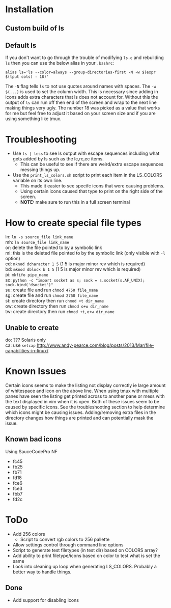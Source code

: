 # Installation
## Custom build of ls

## Default ls
If you don't want to go through the trouble of modifying `ls.c` and rebuilding `ls` then you can use the below alias in your `.bashrc`:
```
alias ls='ls --color=always --group-directories-first -N -w $(expr $(tput cols) - 18)'
```

The `-N` flag tells `ls` to not use quotes around names with spaces.
The `-w $(...)` is used to set the column width.
This is necessary since adding in icons adds extra characters that ls does not account for.
Without this the output of `ls` can run off then end of the screen and wrap to the next line making things very ugly.
The number 18 was picked as a value that works for me but feel free to adjust it based on your screen size and if you are using something like tmux.

# Troubleshooting
- Use `ls | less` to see ls output with escape sequences including what gets added by ls such as the lc,rc,ec items.
    - This can be useful to see if there are weird/extra escape sequences messing things up.
- Use the `print_ls_colors.sh` script to print each item in the LS_COLORS variable on its own line.
    - This made it easier to see specifc icons that were causing problems.
    - Using certain icons caused that type to print on the right side of the screen.
    - **NOTE:** make sure to run this in a full screen terminal

# How to create special file types
ln: `ln -s source_file link_name`<br>
mh: `ln source_file link_name`<br>
or: delete the file pointed to by a symbolic link<br>
mi: this is the deleted file pointed to by the symbolic link (only visible with `-l` option)<br>
cd: `mknod dcharacter 1 5` (1 5 is major minor rev which is required)<br>
bd: `mknod dblock b 1 5` (1 5 is major minor rev which is required)<br>
pi: `mkfifo pipe_name`<br>
so: `python -c "import socket as s; sock = s.socket(s.AF_UNIX); sock.bind('dsocket')"`<br>
su: create file and run `chmod 4750 file_name`<br>
sg: create file and run `chmod 2750 file_name`<br>
st: create directory then run `chmod +t dir_name`<br>
ow: create directory then run `chmod o+w dir_name`<br>
tw: create directory then run `chmod +t,o+w dir_name`<br>

## Unable to create
do: ??? Solaris only<br>
ca: use `setcap` http://www.andy-pearce.com/blog/posts/2013/Mar/file-capabilities-in-linux/ <br>

# Known Issues
Certain icons seems to make the listing not display correctly ie large amount of whitespace and icon on the above line.
When using tmux with multiple panes have seen the listing get printed across to another pane or mess with the text displayed in vim when it is open.
Both of these issues seem to be caused by specific icons.
See the troubleshooting section to help determine which icons might be causing issues.
Adding/removing extra files in the directory changes how things are printed and can potentially mask the issue.

## Known bad icons
Using SauceCodePro NF
- fc45
- fb25
- fb71
- fd18
- fce6
- fce3
- fbb7
- fd2c

# ToDo
- Add 256 colors
    - Script to convert rgb colors to 256 pallette
- Allow settings control through command line options
- Script to generate test filetypes (in test dir) based on COLORS array?
- Add ability to print filetype/icons based on color to test what is set the same
- Look into cleaning up loop when generating LS_COLORS. Probably a better way to handle things.

## Done
- Add support for disabling icons
